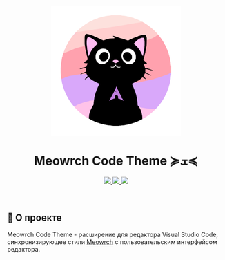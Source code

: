<div align="center">
	<img src="https://github.com/meowrch/meowrch-code-theme/raw/HEAD/icon.png" width="300px">
	<h1> Meowrch Code Theme ≽ܫ≼</h1>
	<a href="https://github.com/meowrch/meowrch-code-theme/stargazers">
		<img src="https://img.shields.io/github/stars/meowrch/meowrch-code-theme?color=C9CBFF&labelColor=1C2325&style=for-the-badge">
	</a>
	<a href="https://github.com/meowrch/meowrch-code-theme/issues">
		<img src="https://img.shields.io/github/issues/meowrch/meowrch-code-theme?color=ffb29b&labelColor=1C2325&style=for-the-badge">
	</a>
	<a href="./LICENSE">
		<img src="https://img.shields.io/github/license/meowrch/meowrch-code-theme?color=FCA2AA&labelColor=1C2325&style=for-the-badge">
	</a>
	<br>
</div>

<br>
<br>

<h2> 📝 О проекте</h2> 
<p>
Meowrch Code Theme - расширение для редактора Visual Studio Code, синхронизирующее стили <a href="https://github.com/meowrch/meowrch">Meowrch</a> с пользовательским интерфейсом редактора.
</p>
